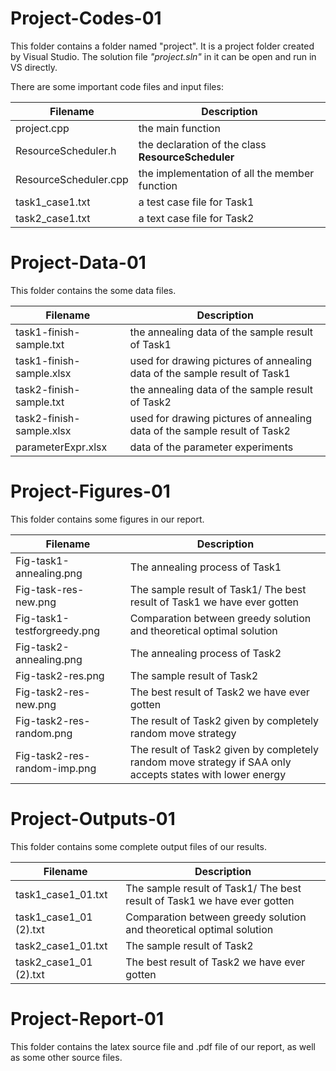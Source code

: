 # Project-Codes-01

This folder contains a folder named "project". It is a project folder created by Visual Studio. The solution file *"project.sln"* in it can be open and run in VS directly. 

There are some important code files and input files: 

| Filename              | Description                                        |
| --------------------- | -------------------------------------------------- |
| project.cpp           | the main function                                  |
| ResourceScheduler.h   | the declaration of the class **ResourceScheduler** |
| ResourceScheduler.cpp | the implementation of all the member function      |
| task1_case1.txt       | a test case file for Task1                         |
| task2_case1.txt       | a text case file for Task2                         |



# Project-Data-01

This folder contains the some data files.

| Filename                 | Description                                                  |
| ------------------------ | ------------------------------------------------------------ |
| task1-finish-sample.txt  | the annealing data of the sample result of Task1             |
| task1-finish-sample.xlsx | used for drawing pictures of annealing data of the sample result of Task1 |
| task2-finish-sample.txt  | the annealing data of the sample result of Task2             |
| task2-finish-sample.xlsx | used for drawing pictures of annealing data of the sample result of Task2 |
| parameterExpr.xlsx       | data of the parameter experiments                            |



# Project-Figures-01

This folder contains some figures in our report. 

| Filename                     | Description                                                  |
| ---------------------------- | ------------------------------------------------------------ |
| Fig-task1-annealing.png      | The annealing process of Task1                               |
| Fig-task-res-new.png         | The sample result of Task1/ The best result of Task1 we have ever gotten |
| Fig-task1-testforgreedy.png  | Comparation between greedy solution and theoretical optimal solution |
| Fig-task2-annealing.png      | The annealing process of Task2                               |
| Fig-task2-res.png            | The sample result of Task2                                   |
| Fig-task2-res-new.png        | The best result of Task2 we have ever gotten                 |
| Fig-task2-res-random.png     | The result of Task2 given by completely random move strategy |
| Fig-task2-res-random-imp.png | The result of Task2 given by completely random move strategy if SAA only accepts states with lower energy |



# Project-Outputs-01

This folder contains some complete output files of our results.  

| Filename               | Description                                                  |
| ---------------------- | ------------------------------------------------------------ |
| task1_case1_01.txt     | The sample result of Task1/ The best result of Task1 we have ever gotten |
| task1_case1_01 (2).txt | Comparation between greedy solution and theoretical optimal solution |
| task2_case1_01.txt     | The sample result of Task2                                   |
| task2_case1_01 (2).txt | The best result of Task2 we have ever gotten                 |



# Project-Report-01

This folder contains the latex source file and .pdf file of our report, as well as some other source files.

